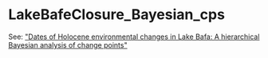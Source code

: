 # LakeBafeClosure_Bayesian_cps

See: ["Dates of Holocene environmental changes in Lake Bafa: A hierarchical Bayesian analysis of change points"](https://dergipark.org.tr/tr/pub/tcd/issue/78700/1283443)
